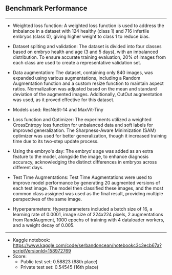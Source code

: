 ## Benchmark Performance
***
* Weighted loss function: A weighted loss function is used to address the imbalance in a dataset with 124 healthy (class 1) and 716 infertile embryos (class 0), giving higher weight to class 1 to reduce bias.

* Dataset spliting and validation: The dataset is divided into four classes based on embryo health and age (3 and 5 days), with an imbalanced distribution. To ensure accurate training evaluation, 20% of images from each class are used to create a representative validation set.

* Data augmentation: The dataset, containing only 840 images, was expanded using various augmentations, including a Random Augmentation function and a custom resize function to maintain aspect ratios. Normalization was adjusted based on the mean and standard deviation of the augmented images. Additionally, CutOut augmentation was used, as it proved effective for this dataset.

* Models used: ResNeSt-14 and MaxVit-Tiny

* Loss function and Optimizer: The experiments utilized a weighted CrossEntropy loss function for unbalanced data and soft labels for improved generalization. The Sharpness-Aware Minimization (SAM) optimizer was used for better generalization, though it increased training time due to its two-step update process.

* Using the embryo's day: The embryo's age was added as an extra feature to the model, alongside the image, to enhance diagnosis accuracy, acknowledging the distinct differences in embryos across different days.

* Test Time Augmentations: Test Time Augmentations were used to improve model performance by generating 20 augmented versions of each test image. The model then classified these images, and the most common class assigned was used as the final result, providing multiple perspectives of the same image.

* Hyperparameters: Hyperparameters included a batch size of 16, a learning rate of 0.0001, image size of 224x224 pixels, 2 augmentations from RandAugment, 1000 epochs of training with 4 dataloader workers, and a weight decay of 0.005.

***
* Kaggle notebook: https://www.kaggle.com/code/serbandoncean/notebookc3c3ecb67a?scriptVersionId=158972769
* Score:
    * Public test set: 0.58823 (68th place)
    * Private test set: 0.54545 (16th place)
